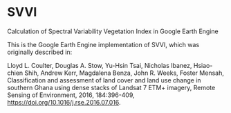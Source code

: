 # SVVI
Calculation of Spectral Variability Vegetation Index in Google Earth Engine

This is the Google Earth Engine implementation of SVVI, which was originally described in:<p>
Lloyd L. Coulter, Douglas A. Stow, Yu-Hsin Tsai, Nicholas Ibanez, Hsiao-chien Shih, Andrew Kerr, Magdalena Benza, John R. Weeks, Foster Mensah,
Classification and assessment of land cover and land use change in southern Ghana using dense stacks of Landsat 7 ETM+ imagery,
Remote Sensing of Environment, 2016, 184:396-409, https://doi.org/10.1016/j.rse.2016.07.016.
